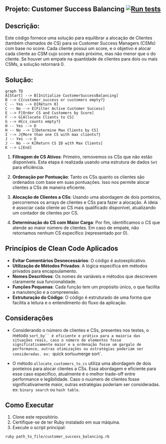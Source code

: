 
## Projeto: Customer Success Balancing [![Run tests](https://github.com/aralyne/-CustomerSuccessBalancing/actions/workflows/main.yml/badge.svg)](https://github.com/aralyne/-CustomerSuccessBalancing/actions/workflows/main.yml)

## Descrição:
Este código fornece uma solução para equilibrar a alocação de Clientes (também chamados de CS) para os Customer Success Managers (CSMs) com base no score. Cada cliente possui um score, e o objetivo é alocar cada cliente ao CSM cujo score é mais próximo, mas não menor que o do cliente. Se houver um empate na quantidade de clientes para dois ou mais CSMs, a solução retornará 0.

## Solução:

```mermaid
graph TD
A[Start] --> B[Initialize CustomerSuccessBalancing]
B --> C{customer_success or customers empty?}
C -- Yes --> D[Return 0]
C -- No --> E[Filter Active Customer Success]
E --> F[Order CS and Customers by Score]
F --> G[Allocate Clients to CS]
G --> H{cs_counts empty?}
H -- Yes --> D
H -- No --> I[Determine Max Clients by CS]
I --> J{More than one CS with max clients?}
J -- Yes --> D
J -- No --> K[Return CS ID with Max Clients]
K --> L[End]
```

1. **Filtragem de CS Ativos**: Primeiro, removemos os CSs que não estão disponíveis. Esta etapa é realizada usando uma estrutura de dados `Set` para eficiência.

2. **Ordenação por Pontuação**: Tanto os CSs quanto os clientes são ordenados com base em suas pontuações. Isso nos permite alocar clientes a CSs de maneira eficiente.

3. **Alocação de Clientes a CSs**: Usando uma abordagem de dois ponteiros, percorremos os arrays de clientes e CSs para fazer a alocação. A ideia é associar cada cliente ao CS mais qualificado disponível, atualizando um contador de clientes por CS.

4. **Determinação do CS com Maior Carga**: Por fim, identificamos o CS que atende ao maior número de clientes. Em caso de empate, não retornamos nenhum CS específico (representado por 0). 

## Princípios de Clean Code Aplicados

- **Evitar Comentários Desnecessários**: O código é autoexplicativo.
- **Utilização de Métodos Privados**: A lógica específica em métodos privados para encapsulamento.
- **Nomes Descritivos**: Os nomes de variáveis e métodos que descrevem claramente sua funcionalidade.
- **Funções Pequenas**: Cada função tem um propósito único, o que facilita a manutenção e a compreensão.
- **Estruturação do Código**: O código é estruturado de uma forma que facilita a leitura e o entendimento do fluxo da aplicação.


## Considerações

- Considerando o número de clientes e CSs, presentes nos testes, o metodo `sort_by`` é eficiente e prático para a maioria das situações reais,
caso o número de elementos fosse significativamente maior e a ordenação fosse um gargalo de performance, outras otimizações ou estratégias
poderiam ser consideradas. ex: `quick sort` ou `merge sort`.

- O método `allocate_customers_to_cs` utiliza uma abordagem de dois ponteiros para alocar clientes a CSs. Essa abordagem e eficiente para esse caso
especifico, atualmente é o melhor trade-off entre performance e legibilidade. Caso o nuúmero de clientes fosse significativamente maior, outras
estratégias poderiam ser consideradas. ex: `binary search` ou `hash table`.


## Como Executar

1. Clone este repositório.
2. Certifique-se de ter Ruby instalado em sua máquina.
3. Execute o script principal:

```bash
ruby path_to_file/customer_success_balancing.rb
```
